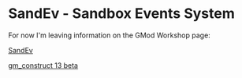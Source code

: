 # SandEv - Sandbox Events System

For now I'm leaving information on the GMod Workshop page:

[SandEv](https://steamcommunity.com/sharedfiles/filedetails/?id=2908040257)

[gm_construct 13 beta](https://steamcommunity.com/sharedfiles/filedetails/?id=2553727051)

